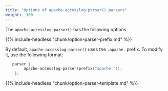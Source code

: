 ```yaml
---
title: "Options of apache-accesslog-parser() parsers"
weight:  100
---
```

<!-- DISCLAIMER: This file is based on the syslog-ng Open Source Edition documentation https://github.com/balabit/syslog-ng-ose-guides/commit/2f4a52ee61d1ea9ad27cb4f3168b95408fddfdf2 and is used under the terms of The syslog-ng Open Source Edition Documentation License. The file has been modified by Axoflow. -->

The `apache-accesslog-parser()` has the following options.


{{% include-headless "chunk/option-parser-prefix.md" %}}

By default, `apache-accesslog-parser()` uses the `.apache.` prefix. To modify it, use the following format:

```c
   parser {
        apache-accesslog-parser(prefix("apache."));
    };
```


{{% include-headless "chunk/option-parser-template.md" %}}
